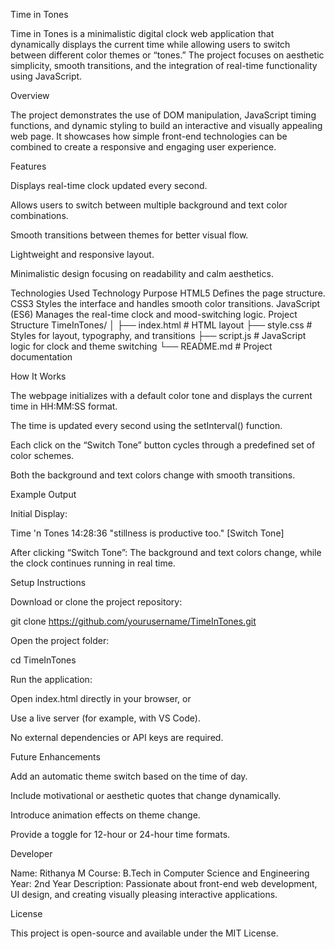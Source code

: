 Time in Tones

Time in Tones is a minimalistic digital clock web application that dynamically displays the current time while allowing users to switch between different color themes or “tones.” The project focuses on aesthetic simplicity, smooth transitions, and the integration of real-time functionality using JavaScript.

Overview

The project demonstrates the use of DOM manipulation, JavaScript timing functions, and dynamic styling to build an interactive and visually appealing web page. It showcases how simple front-end technologies can be combined to create a responsive and engaging user experience.

Features

Displays real-time clock updated every second.

Allows users to switch between multiple background and text color combinations.

Smooth transitions between themes for better visual flow.

Lightweight and responsive layout.

Minimalistic design focusing on readability and calm aesthetics.

Technologies Used
Technology	Purpose
HTML5	Defines the page structure.
CSS3	Styles the interface and handles smooth color transitions.
JavaScript (ES6)	Manages the real-time clock and mood-switching logic.
Project Structure
TimeInTones/
│
├── index.html      # HTML layout
├── style.css       # Styles for layout, typography, and transitions
├── script.js       # JavaScript logic for clock and theme switching
└── README.md       # Project documentation

How It Works

The webpage initializes with a default color tone and displays the current time in HH:MM:SS format.

The time is updated every second using the setInterval() function.

Each click on the “Switch Tone” button cycles through a predefined set of color schemes.

Both the background and text colors change with smooth transitions.

Example Output

Initial Display:

Time 'n Tones
14:28:36
"stillness is productive too."
[Switch Tone]


After clicking “Switch Tone”:
The background and text colors change, while the clock continues running in real time.

Setup Instructions

Download or clone the project repository:

git clone https://github.com/yourusername/TimeInTones.git


Open the project folder:

cd TimeInTones


Run the application:

Open index.html directly in your browser, or

Use a live server (for example, with VS Code).

No external dependencies or API keys are required.

Future Enhancements

Add an automatic theme switch based on the time of day.

Include motivational or aesthetic quotes that change dynamically.

Introduce animation effects on theme change.

Provide a toggle for 12-hour or 24-hour time formats.

Developer

Name: Rithanya M
Course: B.Tech in Computer Science and Engineering
Year: 2nd Year
Description: Passionate about front-end web development, UI design, and creating visually pleasing interactive applications.

License

This project is open-source and available under the MIT License.
